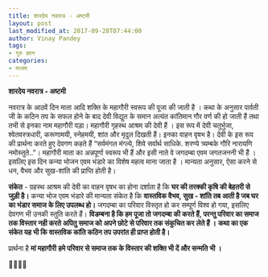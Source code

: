 ```yaml
---
title: शारदेय नवरात्र - अष्टमी
layout: post
last_modified_at: 2017-09-28T07:44:00
author: Vinay Pandey
tags:
- गुरु ज्ञान
categories:
- मध्यम
---
```

**शारदेय नवरात्र - अष्टमी**

नवरात्र के आठवें दिन माता आदि शक्ति के महागौरी स्वरूप की पूजा की जाती है ।  कथा के अनुसार पार्वती जी के कठिन तप के सफल होने के बाद देवी विद्युत के समान अत्यंत कांतिमान गौर वर्ण की हो जाती हैं तथा तभी से इनका नाम महागौरी पड़ा।
महागौरी गृहस्थ आश्रम की देवी हैं । इस रूप में देवी चतुर्भुजा, श्वेतवस्त्रधारी, करूणामयी, स्नेहमयी, शांत और मृदुल दिखती हैं। इनका वाहन वृषभ है। देवी के इस रूप की प्रार्थना करते हुए देवगण कहते हैं “सर्वमंगल मंग्ल्ये, शिवे सर्वार्थ साधिके. शरण्ये त्र्यम्बके गौरि नारायणि नमोस्तुते..”। महागौरी माता का अन्नपूर्णा स्वरूप भी हैं और इसी नाते वे जगदम्बा एवम जगतजननी भी हैं । इसलिए इस दिन कन्या भोजन एवम भंडारे का विशेष महत्व माना जाता है । मान्यता अनुसार, ऐसा करने से धन, वैभव और सुख-शांति की प्राप्ति होती है।

**संकेत** - ग्रहस्थ आश्रम की देवी का वाहन वृषभ का होना दर्शाता है कि **घर की तरक्की कृषि की बेहतरी से जुड़ी है।** कन्या भोज एवम भंडारे की मान्यता संकेत है कि **वास्तविक वैभव, सुख - शांति तब आती है जब घर का भंडार समाज के लिए उपलब्ध हो।**
जगदम्बा का परिवार विस्तृत हो कर सम्पूर्ण विश्व हो गया, इसलिए देवगण भी उनकी स्तुति करते हैं।  **विडम्बना है कि हम पूजा तो जगदम्बा की करते हैं, परन्तु परिवार का समाज तक विस्तार नही करते अपितु समाज को अपने छोटे से परिवार तक संकुचित कर लेते हैं ।**
**कथा का एक संकेत यह भी कि वास्तविक कांति कठिन तप उपरांत ही प्राप्त होती है।**

प्रार्थना है
**मां महागौरी**
**हमे परिवार से समाज तक के विस्तार की शक्ति भी दें और सन्मति भी ।**

🙏🌷🌷🙏


